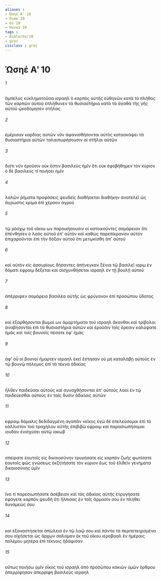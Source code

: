 ```yaml
---
aliases : 
- Ὡσηέ Αʹ 10
- Osée 10
- Os 10
- Hosea 10
tags : 
- Bible/Os/10
- grec
cssclass : grec
---
```


# Ὡσηέ Αʹ 10

###### 1
ἄμπελος εὐκληματοῦσα ισραηλ ὁ καρπὸς αὐτῆς εὐθηνῶν κατὰ τὸ πλῆθος τῶν καρπῶν αὐτοῦ ἐπλήθυνεν τὰ θυσιαστήρια κατὰ τὰ ἀγαθὰ τῆς γῆς αὐτοῦ ᾠκοδόμησεν στήλας
###### 2
ἐμέρισαν καρδίας αὐτῶν νῦν ἀφανισθήσονται αὐτὸς κατασκάψει τὰ θυσιαστήρια αὐτῶν ταλαιπωρήσουσιν αἱ στῆλαι αὐτῶν
###### 3
διότι νῦν ἐροῦσιν οὐκ ἔστιν βασιλεὺς ἡμῖν ὅτι οὐκ ἐφοβήθημεν τὸν κύριον ὁ δὲ βασιλεὺς τί ποιήσει ἡμῖν
###### 4
λαλῶν ῥήματα προφάσεις ψευδεῖς διαθήσεται διαθήκην ἀνατελεῖ ὡς ἄγρωστις κρίμα ἐπὶ χέρσον ἀγροῦ
###### 5
τῷ μόσχῳ τοῦ οἴκου ων παροικήσουσιν οἱ κατοικοῦντες σαμάρειαν ὅτι ἐπένθησεν ὁ λαὸς αὐτοῦ ἐπ' αὐτόν καὶ καθὼς παρεπίκραναν αὐτόν ἐπιχαροῦνται ἐπὶ τὴν δόξαν αὐτοῦ ὅτι μετῳκίσθη ἀπ' αὐτοῦ
###### 6
καὶ αὐτὸν εἰς ἀσσυρίους δήσαντες ἀπήνεγκαν ξένια τῷ βασιλεῖ ιαριμ ἐν δόματι εφραιμ δέξεται καὶ αἰσχυνθήσεται ισραηλ ἐν τῇ βουλῇ αὐτοῦ
###### 7
ἀπέρριψεν σαμάρεια βασιλέα αὐτῆς ὡς φρύγανον ἐπὶ προσώπου ὕδατος
###### 8
καὶ ἐξαρθήσονται βωμοὶ ων ἁμαρτήματα τοῦ ισραηλ ἄκανθαι καὶ τρίβολοι ἀναβήσονται ἐπὶ τὰ θυσιαστήρια αὐτῶν καὶ ἐροῦσιν τοῖς ὄρεσιν καλύψατε ἡμᾶς καὶ τοῖς βουνοῖς πέσατε ἐφ' ἡμᾶς
###### 9
ἀφ' οὗ οἱ βουνοί ἥμαρτεν ισραηλ ἐκεῖ ἔστησαν οὐ μὴ καταλάβῃ αὐτοὺς ἐν τῷ βουνῷ πόλεμος ἐπὶ τὰ τέκνα ἀδικίας
###### 10
ἦλθεν παιδεῦσαι αὐτούς καὶ συναχθήσονται ἐπ' αὐτοὺς λαοὶ ἐν τῷ παιδεύεσθαι αὐτοὺς ἐν ταῖς δυσὶν ἀδικίαις αὐτῶν
###### 11
εφραιμ δάμαλις δεδιδαγμένη ἀγαπᾶν νεῖκος ἐγὼ δὲ ἐπελεύσομαι ἐπὶ τὸ κάλλιστον τοῦ τραχήλου αὐτῆς ἐπιβιβῶ εφραιμ καὶ παρασιωπήσομαι ιουδαν ἐνισχύσει αὐτῷ ιακωβ
###### 12
σπείρατε ἑαυτοῖς εἰς δικαιοσύνην τρυγήσατε εἰς καρπὸν ζωῆς φωτίσατε ἑαυτοῖς φῶς γνώσεως ἐκζητήσατε τὸν κύριον ἕως τοῦ ἐλθεῖν γενήματα δικαιοσύνης ὑμῖν
###### 13
ἵνα τί παρεσιωπήσατε ἀσέβειαν καὶ τὰς ἀδικίας αὐτῆς ἐτρυγήσατε ἐφάγετε καρπὸν ψευδῆ ὅτι ἤλπισας ἐν τοῖς ἅρμασίν σου ἐν πλήθει δυνάμεώς σου
###### 14
καὶ ἐξαναστήσεται ἀπώλεια ἐν τῷ λαῷ σου καὶ πάντα τὰ περιτετειχισμένα σου οἰχήσεται ὡς ἄρχων σαλαμαν ἐκ τοῦ οἴκου ιεροβααλ ἐν ἡμέραις πολέμου μητέρα ἐπὶ τέκνοις ἠδάφισαν
###### 15
οὕτως ποιήσω ὑμῖν οἶκος τοῦ ισραηλ ἀπὸ προσώπου κακιῶν ὑμῶν ὄρθρου ἀπερρίφησαν ἀπερρίφη βασιλεὺς ισραηλ
